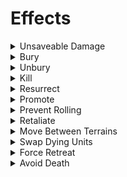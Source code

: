 # Effects

<details>
<summary>
Unsaveable Damage
</summary>

### Species Abilities

+ Cursed Bullets (Laval Elf)
+ Scorching Touch (Scalders)

### Spells
+ Finger of Death (Death)

### SAIs

+ Firebreath (Amazon)
+ Hug (Feral)
+ Smite (Everything except Feral)
+ Sneak Attack (Eldarim, Relic)
+ Stone (Lava Elf, Amazon)

</details>

<details>
<summary>
Bury
</summary>

### Species Abilities

### Spells
+ Swamp Fever (Swamp Stalkers)
+ Exhume (Undead)
+ Soiled Ground (Death)

### SAIs

+ Crush (Artifact)
+ Firebreath (Amazon)
+ Flame (Coral Elf, Amazon, Firewalker)
+ Flaming Arrow (Scalder, Dracolem)
+ Gore (Feral)
+ Sneak Attack (Eldarim, Relic) (Dragonkin only)
+ Stomp (Dwarf)
+ Swallow (Coral Elf, Goblin, Frostwing)

</details>


<details>
<summary>
Unbury
</summary>

### Species Abilites

+ Winter's Fortitude (Frost Wings)

</details>


<details>
<summary>
Kill
</summary>

### Species Abilities
+ Mutate (Swamp Stalkers)

### Spells
+ Lightning Strike (Air)
+ Swamp Fever (Swamp Stalkers)
+ Plasma Arc (Dracolem)

### SAIs
+ Breath (Dragonkin, Dracolem Promo Champions)
+ Bullseye (Coral Elf, Dwarf, Goblin, Lava Elf, Amazon, Firewalker, Feral, Swamp Stalker, Scalder, Frostwing)
+ Choke (Treefolk)
+ Convert (Undead)
+ Crush (Artifact)
+ Decapitate (Item)
+ Double Strike (Amazon, Feral, Frostwing, Treefolk, Dracolem)
+ Entangle (Coral Elf)
+ Firecloud (Firewalker)
+ Flame (Coral Elf, Amazon, Firewalker)
+ Flaming Arrow (Scalder, Dracolem)
+ Gore (Feral)
+ Impale (Dracolem, Item)
+ Plague (Death)
+ Poison (Goblin, Swampstalker, Scalder)
+ Scare (Undead)
+ Seize (Dwarf, Firewalker, Feral)
+ Slay (Undead)
+ Smother (Goblin, Swamp Stalker, Treefolk)
+ Stomp (Dwarf)
+ Swallow (Coral Elf, Goblin, Frostwing)

</details>


<details>
<summary>
Resurrect
</summary>

### Species Abilities
+ Feralization (Feral)
+ Mutate (Swamp Stalkers)
+ Dragonkin Handlers (Eldarim) (Dragonkin only)
+ Gold Dracolem (Gold Dracolem)

### Spells
+ Exhume (Undead)
+ Resurrect Dead (Any)
+ Scrap for Parts (Dracolem)
+ Reconfigure (Dracolem)

### SAIs

+ Convert (Undead)
+ Elemental Relic (Relic)
+ Regenerate (Goblin)

</details>


<details>
<summary>
Promote
</summary>

### Species Abilities
+ Feralization (Feral)
+ Mutate (Swamp Stalkers)
+ Dragonkin Handlers (Eldarim) (Dragonkin only)

### Spells

+ Evolve Dragonkin (Eldarim) (Dragonkin only)
+ Rise of the Eldarim (Eldarim)

### SAIs

+ Elemental Relic (Relic)
+ Wild Growth (Treefolk)

</details>


<details>
<summary>
Prevent Rolling
</summary>

### Spells
+ Knock Out

### SAIs

+ Hypnotic Glare (Coral Elf)
+ Net (Goblin)
+ Seize (Dwarf, Firewalker, Feral)
+ Sleep (Goblin, Treefolk)
+ Stun (Goblin, Undead, Dracolem)
+ Web (Lava Elf, Scalder)

</details>

<details>
<summary>
Retaliate
</summary>

### Species Abilities

+ Defensive Volley (Coral Elf)
+ Scorching Touch (Scalders)

### SAIs

+ Bash (Dwarf, Eldarim, Item)
+ Counter (Coral Elf, Dwarf, Goblin, Lava Elf, Amazon, Firewalker, Feral, Scalder, Treefolk, Eldarim, Dragonkin, Relic)
+ Volley (Lava Elf, Frostwing, Treefolk)

</details>


<details>
<summary>
Move Between Terrains
</summary>

### Species Abilities

+ Air Flight (Firewalker)

### Spells

+ Path (Earth)
+ Rally (Amazons)
+ Reinforce (Dracolem)

### SAIs

+ Ferry (Coral Elf)
+ Firewalking (Amazon, Firewalker)
+ Gate (Dracolem) (Dracolem only)
+ Teleport (Treefolk)
+ Vanish (Undead) (Casting unit only)
+ Wayfare (Item, Medallion)

</details>


<details>
<summary>
Swap Dying Units
</summary>

### Species Abilities

+ Stepped Damage (Undead)

### Spells

+ Accelerated Growth (Treefolk)
+ Escape Portal (Gold Dracolem)

### SAIs

</details>

<details>
<summary>
Force Retreat
</summary>

### Species Abilities

### Spells

+ Mirage (Firewalker)
+ Scent of Fear (Goblin)
+ Fearful Flames (Lava Elf)

### SAIs

+ Roar (Dwarf, Feral, Dracolem)
+ Scare (Undead)

</details>


<details>
<summary>
Avoid Death
</summary>

### Species Abilities

+ Replanting (Treefolk)

### Spells

+ Open Grave (Undead)
+ Escape Portal (Gold Dracolem)

### SAIs
+ Rise from the Ashes (Phoenix)

</details>
